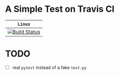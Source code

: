 # A Simple Test on Travis CI

| **`Linux`** |
|-----------------|
| [![Build Status](https://travis-ci.org/JeremyCCHsu/simple-ci-test.svg?branch=master)](https://travis-ci.org/JeremyCCHsu/simple-ci-test) |


# TODO
- [ ] real `pytest` instead of a fake `test.py`